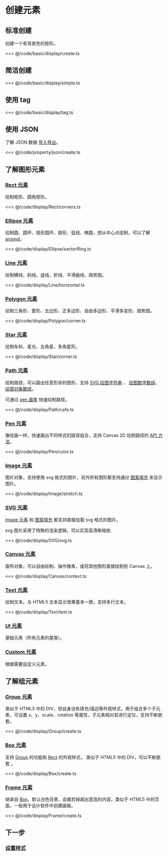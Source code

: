 <script setup>
import Case from '/component/Case.vue'
</script>

# 创建元素

<case name="Rect" index=7 editor=false></case>

## 标准创建

创建一个有背景色的矩形。

<<< @/code/basic/display/create.ts

## 简洁创建

<<< @/code/basic/display/simple.ts

## 使用 tag

<<< @/code/basic/display/tag.ts

## 使用 JSON

了解 JSON 数据 [导入导出](/reference/property/json.md)。

<<< @/code/property/json/create.ts

## 了解图形元素

### [Rect 元素](/reference/display/Rect)

绘制矩形、圆角矩形。

<case name="Rect" editor=false></case>

<<< @/code/display/Rect/corners.ts

### [Ellipse 元素](/reference/display/Ellipse)

绘制圆、圆环、扇形圆环、扇形、弧线、椭圆，想从中心点绘制，可以了解 [around](/reference/property/around.md)。

<case name="Ellipse" editor=false></case>

<<< @/code/display/Ellipse/sectorRing.ts

### [Line 元素](/reference/display/Line)

绘制横线、斜线、竖线、折线、平滑曲线、趋势图。

<case name="Line" editor=false></case>

<<< @/code/display/Line/horizontal.ts

### [Polygon 元素](/reference/display/Polygon)

绘制三角形、菱形、五边形、正多边形、自由多边形、平滑多变形、趋势图。

<case name="Polygon" editor=false></case>

<<< @/code/display/Polygon/corner.ts

### [Star 元素](/reference/display/Star)

绘制车标、星光、五角星、多角星形。

<case name="Star" editor=false></case>

<<< @/code/display/Star/corner.ts

### [Path 元素](/reference/display/Path)

绘制路径，可以画出任意形状的图形，支持 [SVG 绘图字符串](/reference/interface/ui/PathData#ipathstring) 、 [绘图数字数组](/reference/interface/ui/PathData.md#ipathcommanddata)、[绘图对象数组](/reference/interface/ui/PathData.md#ipathcommandobject)。

可通过 [pen 画笔](/reference/display/Path#pen-pathcreator) 快速绘制路径。

<case name="Path" editor=false></case>

<<< @/code/display/Path/cafe.ts

### [Pen 元素](/reference/display/Pen)

像绘画一样，快速画出不同样式的路径组合，支持 Canvas 2D 绘制路径的 [API 方法](/reference/display/Pen.md#绘制路径)。

<case name="Pen" editor=false></case>

<<< @/code/display/Pen/color.ts

### [Image 元素](/reference/display/Image)

图片对象，支持使用 svg 格式的图片，另外所有图形都支持通过 [图案填充](/reference/property/paint/image.md) 来显示图片。

<case name="ImageFill" editor=false></case>

<<< @/code/display/Image/stretch.ts

### [SVG 元素](/reference/display/SVG)

[Image 元素](/reference/display/Image.md) 和 [图案填充](/reference/property/paint/image.md) 都支持直接加载 svg 格式的图片。

svg 图片采用了特殊的渲染逻辑，可以实现高清晰缩放.

<<< @/code/display/SVG/svg.ts

### [Canvas 元素](/reference/display/Canvas)

画布对象，可以自由绘制、操作像素，或将其他图形直接绘制到 Canvas 上。

<case name="Pen" editor=false></case>

<<< @/code/display/Canvas/context.ts

### [Text 元素](/reference/display/Text)

绘制文本。与 HTML5 文本显示效果基本一致，支持多行文本。

<case name="Text" editor=false></case>

<<< @/code/display/Text/text.ts

### [UI 元素](/reference/display/UI)

基础元素（所有元素的基类）。

### [Custom 元素](/reference/display/custom/base/register.md)

根据需要自定义元素。

## 了解组元素

### [Group 元素](/reference/display/Group)

类似于 HTML5 中的 DIV，但自身没有填充/描边等外观样式，用于组合多个子元素，可设置 x、y、scale、rotation 等属性，子元素相对其进行定位，支持不断嵌套。

<<< @/code/display/Group/create.ts

### [Box 元素](/reference/display/Box)

支持 [Group](/reference/display/Group.md) 的功能和 [Rect](/reference/display/Rect.md) 的外观样式， 类似于 HTML5 中的 DIV，可以不断嵌套 。

<case name="Box" editor=false></case>

<<< @/code/display/Box/create.ts

### [Frame 元素](/reference/display/Frame)

继承自 [Box](/reference/display/Box.md)，默认白色背景、会裁剪掉超出宽高的内容，类似于 HTML5 中的页面，一般用于设计软件中创建画板。

<case name="Frame" editor=false></case>

<<< @/code/display/Frame/create.ts

## 下一步

### [设置样式](/guide/basic/style)
